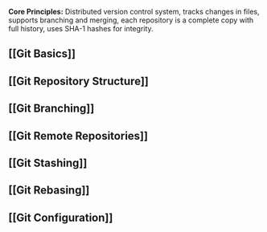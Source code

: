 **Core Principles:** Distributed version control system, tracks changes in files, supports branching and merging, each repository is a complete copy with full history, uses SHA-1 hashes for integrity.

## [[Git Basics]]
## [[Git Repository Structure]]
## [[Git Branching]]
## [[Git Remote Repositories]]
## [[Git Stashing]]
## [[Git Rebasing]]
## [[Git Configuration]]

